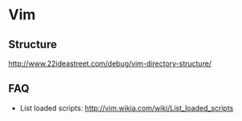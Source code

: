 # Vim

## Structure

http://www.22ideastreet.com/debug/vim-directory-structure/

## FAQ

  - List loaded scripts: http://vim.wikia.com/wiki/List_loaded_scripts
